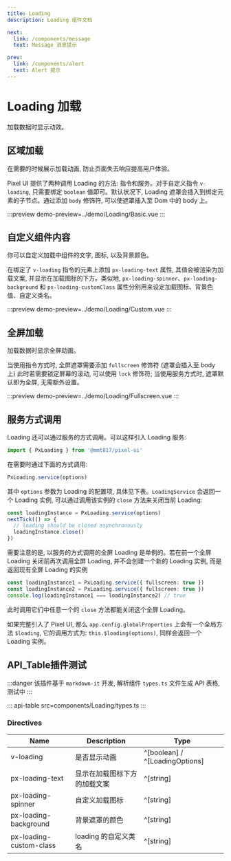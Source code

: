 ```yaml
---
title: Loading
description: Loading 组件文档

next:
  link: /components/message
  text: Message 消息提示

prev:
  link: /components/alert
  text: Alert 提示
---
```


# Loading 加载

加载数据时显示动效。

## 区域加载

在需要的时候展示加载动画, 防止页面失去响应提高用户体验。

Pixel UI 提供了两种调用 Loading 的方法: 指令和服务。对于自定义指令 `v-loading`, 只需要绑定 `boolean` 值即可。默认状况下, Loading 遮罩会插入到绑定元素的子节点。通过添加 `body` 修饰符, 可以使遮罩插入至 Dom 中的 body 上。

:::preview
demo-preview=../demo/Loading/Basic.vue
:::

## 自定义组件内容​

你可以自定义加载中组件的文字, 图标, 以及背景颜色。

在绑定了 `v-loading` 指令的元素上添加 `px-loading-text` 属性, 其值会被渲染为加载文案, 并显示在加载图标的下方。类似地, `px-loading-spinner`、`px-loading-background` 和 `px-loading-customClass` 属性分别用来设定加载图标、背景色值、自定义类名。

:::preview
demo-preview=../demo/Loading/Custom.vue
:::

## 全屏加载

加载数据时显示全屏动画。

当使用指令方式时, 全屏遮罩需要添加 `fullscreen` 修饰符 (遮罩会插入至 body 上) 此时若需要锁定屏幕的滚动, 可以使用 `lock` 修饰符; 当使用服务方式时, 遮罩默认即为全屏, 无需额外设置。

:::preview
demo-preview=../demo/Loading/Fullscreen.vue
:::

## 服务方式调用

Loading 还可以通过服务的方式调用。可以这样引入 Loading 服务:

```ts
import { PxLoading } from '@mmt817/pixel-ui'
```

在需要时通过下面的方式调用: 

```ts
PxLoading.service(options)
```

其中 `options` 参数为 Loading 的配置项, 具体见下表。`LoadingService` 会返回一个 Loading 实例, 可以通过调用该实例的 `close` 方法来关闭当前 Loading:

```ts
const loadingInstance = PxLoading.service(options)
nextTick(() => {
  // loading should be closed asynchronously
  loadingInstance.close()
})
```

需要注意的是, 以服务的方式调用的全屏 Loading 是单例的。若在前一个全屏 Loading 关闭前再次调用全屏 Loading, 并不会创建一个新的 Loading 实例, 而是返回现有全屏 Loading 的实例

```ts
const loadingInstance1 = PxLoading.service({ fullscreen: true })
const loadingInstance2 = PxLoading.service({ fullscreen: true })
console.log(loadingInstance1 === loadingInstance2) // true
```

此时调用它们中任意一个的 `close` 方法都能关闭这个全屏 Loading。

如果完整引入了 Pixel UI, 那么 `app.config.globalProperties` 上会有一个全局方法 `$loading`, 它的调用方式为: `this.$loading(options)`, 同样会返回一个 Loading 实例。

## API_Table插件测试

:::danger
该插件基于 `markdown-it` 开发, 解析组件 `types.ts` 文件生成 API 表格, 测试中
:::

::: api-table src=components/Loading/types.ts
:::

### Directives

| Name                         | Description                                                  | Type                           |
| ---------------------------- | ------------------------------------------------------------ | ------------------------------ |
| v-loading                    | 是否显示动画                                                   | ^[boolean] / ^[LoadingOptions] |
| px-loading-text              | 显示在加载图标下方的加载文案                                     | ^[string]                      |
| px-loading-spinner           | 自定义加载图标                                                 | ^[string]                      |
| px-loading-background        | 背景遮罩的颜色                                                 | ^[string]                      |
| px-loading-custom-class      | loading 的自定义类名                                           | ^[string]                      |